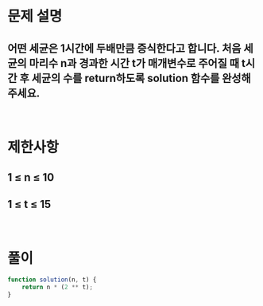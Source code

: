 # 문제 설명
## 어떤 세균은 1시간에 두배만큼 증식한다고 합니다. 처음 세균의 마리수 n과 경과한 시간 t가 매개변수로 주어질 때 t시간 후 세균의 수를 return하도록 solution 함수를 완성해주세요.

<br>

# 제한사항
## 1 ≤ n ≤ 10
## 1 ≤ t ≤ 15

<br>

# 풀이

```js
function solution(n, t) {
    return n * (2 ** t);
}
```
